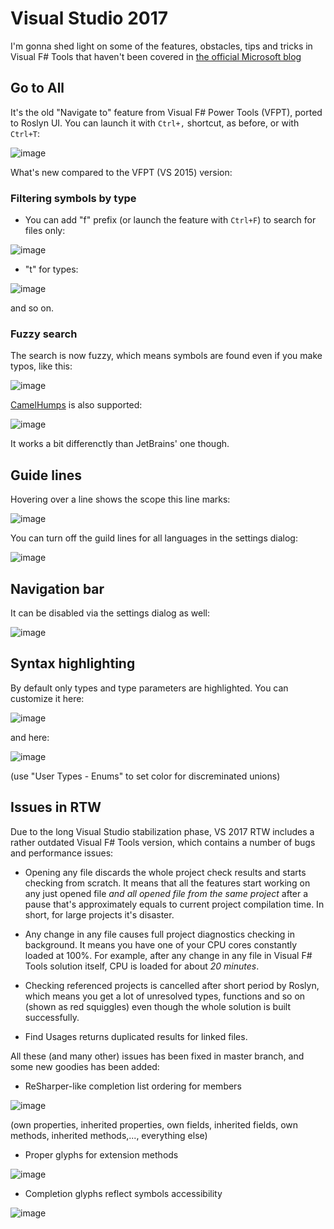 # Visual Studio 2017

I'm gonna shed light on some of the features, obstacles, tips and tricks in Visual F# Tools that haven't been covered in [the official Microsoft blog](https://blogs.msdn.microsoft.com/dotnet/2017/03/07/announcing-f-4-1-and-the-visual-f-tools-for-visual-studio-2017-2/) 

## Go to All

It's the old "Navigate to" feature from Visual F# Power Tools (VFPT), ported to Roslyn UI. You can launch it with `Ctrl+,` shortcut, as before, or with `Ctrl+T`:

![image](https://cloud.githubusercontent.com/assets/873919/23745235/8b08b0b0-04c8-11e7-9c16-a6ed52d19634.png)

What's new compared to the VFPT (VS 2015) version:

### Filtering symbols by type

* You can add "f" prefix (or launch the feature with `Ctrl+F`) to search for files only:

![image](https://cloud.githubusercontent.com/assets/873919/23745379/f74603a4-04c8-11e7-9444-b49bf0c9d294.png)

* "t" for types:

![image](https://cloud.githubusercontent.com/assets/873919/23745424/2da42afc-04c9-11e7-9538-6407459623a1.png)

and so on.

### Fuzzy search

The search is now fuzzy, which means symbols are found even if you make typos, like this:

![image](https://cloud.githubusercontent.com/assets/873919/23745682/27444c22-04ca-11e7-9c2c-43811d704858.png)

[CamelHumps](https://www.jetbrains.com/help/resharper/2016.3/Navigation_and_Search__CamelHumps.html) is also supported:

![image](https://cloud.githubusercontent.com/assets/873919/23745772/90a92764-04ca-11e7-8723-5807b4dc943b.png)

It works a bit differenctly than JetBrains' one though.

## Guide lines

Hovering over a line shows the scope this line marks:

![image](https://cloud.githubusercontent.com/assets/873919/23745908/1478844a-04cb-11e7-8795-0efa75318faa.png)

You can turn off the guild lines for all languages in the settings dialog:

![image](https://cloud.githubusercontent.com/assets/873919/23746093/c0f4f1a4-04cb-11e7-9c4c-e0f9773c7b40.png)

## Navigation bar

It can be disabled via the settings dialog as well:

![image](https://cloud.githubusercontent.com/assets/873919/23746063/a286b02c-04cb-11e7-9749-54dffba8605b.png)

## Syntax highlighting

By default only types and type parameters are highlighted. You can customize it here:

![image](https://cloud.githubusercontent.com/assets/873919/23746287/71412abe-04cc-11e7-967b-9a6502459db3.png)

and here:

![image](https://cloud.githubusercontent.com/assets/873919/23746313/891342da-04cc-11e7-92da-cb2c38fbc2c1.png)

(use "User Types - Enums" to set color for discreminated unions)

## Issues in RTW

Due to the long Visual Studio stabilization phase, VS 2017 RTW includes a rather outdated Visual F# Tools version, which contains a number of bugs and performance issues:

* Opening any file discards the whole project check results and starts checking from scratch. It means that all the features start working on any just opened file _and all opened file from the same project_ after a pause that's approximately equals to current project compilation time. In short, for large projects it's disaster.

* Any change in any file causes full project diagnostics checking in background. It means you have one of your CPU cores constantly loaded at 100%. For example, after any change in any file in Visual F# Tools solution itself, CPU is loaded for about _20 minutes_.

* Checking referenced projects is cancelled after short period by Roslyn, which means you get a lot of unresolved types, functions and so on (shown as red squiggles) even though the whole solution is built successfully.

* Find Usages returns duplicated results for linked files.

All these (and many other) issues has been fixed in master branch, and some new goodies has been added:

* ReSharper-like completion list ordering for members

![image](https://cloud.githubusercontent.com/assets/873919/23749154/e1b63824-04d7-11e7-95d1-ae97c66b918d.png)

(own properties, inherited properties, own fields, inherited fields, own methods, inherited methods,..., everything else)

* Proper glyphs for extension methods

![image](https://cloud.githubusercontent.com/assets/873919/23749355/d7009086-04d8-11e7-965a-9460f2ea7031.png)

* Completion glyphs reflect symbols accessibility

![image](https://cloud.githubusercontent.com/assets/873919/23749771/ddc5c1fa-04da-11e7-9772-4fc0fb9860dd.png)
